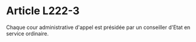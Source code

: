 # Article L222-3

Chaque cour administrative d'appel est présidée par un conseiller d'Etat en service ordinaire.
